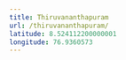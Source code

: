 ```yaml
---
title: Thiruvananthapuram
url: /thiruvananthapuram/
latitude: 8.524112200000001
longitude: 76.9360573
---
```

